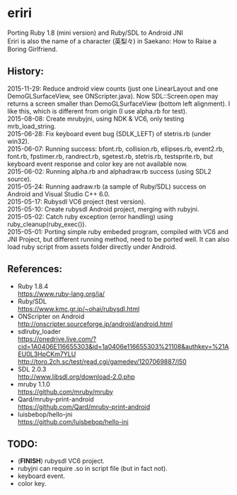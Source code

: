 ﻿eriri
=======

Porting Ruby 1.8 (mini version) and Ruby/SDL to Android JNI  
Eriri is also the name of a character (英梨々) in Saekano: How to Raise a Boring Girlfriend.  

## History:  
2015-11-29: Reduce android view counts (just one LinearLayout and one DemoGLSurfaceView, see ONScripter.java). Now SDL::Screen.open may returns a screen smaller than DemoGLSurfaceView (bottom left alignment). I like this, which is different from origin (I use alpha.rb for test).  
2015-08-08: Create mrubyjni, using NDK & VC6, only testing mrb_load_string.   
2015-06-28: Fix keyboard event bug (SDLK_LEFT) of stetris.rb (under win32).  
2015-06-07: Running success: bfont.rb, collision.rb, ellipses.rb, event2.rb, font.rb, fpstimer.rb, randrect.rb, sgetest.rb, stetris.rb, testsprite.rb, but keyboard event response and color key are not available now.    
2015-06-02: Running alpha.rb and alphadraw.rb success (using SDL2 source).   
2015-05-24: Running aadraw.rb (a sample of Ruby/SDL) success on Android and Visual Studio C++ 6.0.   
2015-05-17: Rubysdl VC6 project (test version).   
2015-05-10: Create rubysdl Android project, merging with rubyjni.  
2015-05-02: Catch ruby exception (error handling) using ruby_cleanup(ruby_exec()).  
2015-05-01: Porting simple ruby embeded program, compiled with VC6 and JNI Project, but different running method, need to be ported well. It can also load ruby script from assets folder directly under Android.   

## References:  
* Ruby 1.8.4  
https://www.ruby-lang.org/ja/  
* Ruby/SDL  
https://www.kmc.gr.jp/~ohai/rubysdl.html  
* ONScripter on Android  
http://onscripter.sourceforge.jp/android/android.html  
* sdlruby_loader  
https://onedrive.live.com/?cid=1A0406E116655303&id=1a0406e116655303%21108&authkey=%21AEU0L3HpCKm7YLU  
http://toro.2ch.sc/test/read.cgi/gamedev/1207069887/l50   
* SDL 2.0.3   
http://www.libsdl.org/download-2.0.php  
* mruby 1.1.0  
https://github.com/mruby/mruby  
* Qard/mruby-print-android  
https://github.com/Qard/mruby-print-android  
* luisbebop/hello-jni  
https://github.com/luisbebop/hello-jni  

## TODO:  
* (**FINISH**) rubysdl VC6 project.  
* rubyjni can require .so in script file (but in fact not).  
* keyboard event.  
* color key.  
